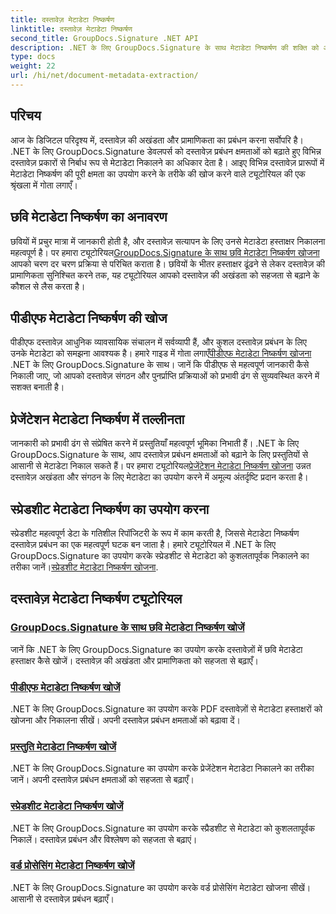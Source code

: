 ```yaml
---
title: दस्तावेज़ मेटाडेटा निष्कर्षण
linktitle: दस्तावेज़ मेटाडेटा निष्कर्षण
second_title: GroupDocs.Signature .NET API
description: .NET के लिए GroupDocs.Signature के साथ मेटाडेटा निष्कर्षण की शक्ति को अनलॉक करें। उन्नत प्रबंधन के लिए दस्तावेज़ मेटाडेटा को सहजता से खोजना और निकालना सीखें।
type: docs
weight: 22
url: /hi/net/document-metadata-extraction/
---
```


## परिचय

आज के डिजिटल परिदृश्य में, दस्तावेज़ की अखंडता और प्रामाणिकता का प्रबंधन करना सर्वोपरि है। .NET के लिए GroupDocs.Signature डेवलपर्स को दस्तावेज़ प्रबंधन क्षमताओं को बढ़ाते हुए विभिन्न दस्तावेज़ प्रकारों से निर्बाध रूप से मेटाडेटा निकालने का अधिकार देता है। आइए विभिन्न दस्तावेज़ प्रारूपों में मेटाडेटा निष्कर्षण की पूरी क्षमता का उपयोग करने के तरीके की खोज करने वाले ट्यूटोरियल की एक श्रृंखला में गोता लगाएँ।

## छवि मेटाडेटा निष्कर्षण का अनावरण
 छवियों में प्रचुर मात्रा में जानकारी होती है, और दस्तावेज़ सत्यापन के लिए उनसे मेटाडेटा हस्ताक्षर निकालना महत्वपूर्ण है। पर हमारा ट्यूटोरियल[GroupDocs.Signature के साथ छवि मेटाडेटा निष्कर्षण खोजना](./search-image-metadata-extraction/) आपको चरण दर चरण प्रक्रिया से परिचित कराता है। छवियों के भीतर हस्ताक्षर ढूंढने से लेकर दस्तावेज़ की प्रामाणिकता सुनिश्चित करने तक, यह ट्यूटोरियल आपको दस्तावेज़ की अखंडता को सहजता से बढ़ाने के कौशल से लैस करता है।

## पीडीएफ मेटाडेटा निष्कर्षण की खोज
पीडीएफ दस्तावेज़ आधुनिक व्यावसायिक संचालन में सर्वव्यापी हैं, और कुशल दस्तावेज़ प्रबंधन के लिए उनके मेटाडेटा को समझना आवश्यक है। हमारे गाइड में गोता लगाएँ[पीडीएफ मेटाडेटा निष्कर्षण खोजना](./search-pdf-metadata-extraction/) .NET के लिए GroupDocs.Signature के साथ। जानें कि पीडीएफ से महत्वपूर्ण जानकारी कैसे निकाली जाए, जो आपको दस्तावेज़ संगठन और पुनर्प्राप्ति प्रक्रियाओं को प्रभावी ढंग से सुव्यवस्थित करने में सशक्त बनाती है।

## प्रेजेंटेशन मेटाडेटा निष्कर्षण में तल्लीनता
 जानकारी को प्रभावी ढंग से संप्रेषित करने में प्रस्तुतियाँ महत्वपूर्ण भूमिका निभाती हैं। .NET के लिए GroupDocs.Signature के साथ, आप दस्तावेज़ प्रबंधन क्षमताओं को बढ़ाने के लिए प्रस्तुतियों से आसानी से मेटाडेटा निकाल सकते हैं। पर हमारा ट्यूटोरियल[प्रेजेंटेशन मेटाडेटा निष्कर्षण खोजना](./search-presentation-metadata-extraction/) उन्नत दस्तावेज़ अखंडता और संगठन के लिए मेटाडेटा का उपयोग करने में अमूल्य अंतर्दृष्टि प्रदान करता है।

## स्प्रेडशीट मेटाडेटा निष्कर्षण का उपयोग करना
स्प्रेडशीट महत्वपूर्ण डेटा के गतिशील रिपॉजिटरी के रूप में काम करती है, जिससे मेटाडेटा निष्कर्षण दस्तावेज़ प्रबंधन का एक महत्वपूर्ण घटक बन जाता है। हमारे ट्यूटोरियल में .NET के लिए GroupDocs.Signature का उपयोग करके स्प्रेडशीट से मेटाडेटा को कुशलतापूर्वक निकालने का तरीका जानें।[स्प्रेडशीट मेटाडेटा निष्कर्षण खोजना](./search-spreadsheet-metadata-extraction/). 

## दस्तावेज़ मेटाडेटा निष्कर्षण ट्यूटोरियल
### [GroupDocs.Signature के साथ छवि मेटाडेटा निष्कर्षण खोजें](./search-image-metadata-extraction/)
जानें कि .NET के लिए GroupDocs.Signature का उपयोग करके दस्तावेज़ों में छवि मेटाडेटा हस्ताक्षर कैसे खोजें। दस्तावेज़ की अखंडता और प्रामाणिकता को सहजता से बढ़ाएँ।
### [पीडीएफ मेटाडेटा निष्कर्षण खोजें](./search-pdf-metadata-extraction/)
.NET के लिए GroupDocs.Signature का उपयोग करके PDF दस्तावेज़ों से मेटाडेटा हस्ताक्षरों को खोजना और निकालना सीखें। अपनी दस्तावेज़ प्रबंधन क्षमताओं को बढ़ावा दें।
### [प्रस्तुति मेटाडेटा निष्कर्षण खोजें](./search-presentation-metadata-extraction/)
.NET के लिए GroupDocs.Signature का उपयोग करके प्रेजेंटेशन मेटाडेटा निकालने का तरीका जानें। अपनी दस्तावेज़ प्रबंधन क्षमताओं को सहजता से बढ़ाएँ।
### [स्प्रेडशीट मेटाडेटा निष्कर्षण खोजें](./search-spreadsheet-metadata-extraction/)
.NET के लिए GroupDocs.Signature का उपयोग करके स्प्रैडशीट से मेटाडेटा को कुशलतापूर्वक निकालें। दस्तावेज़ प्रबंधन और विश्लेषण को सहजता से बढ़ाएं।
### [वर्ड प्रोसेसिंग मेटाडेटा निष्कर्षण खोजें](./search-word-processing-metadata-extraction/)
.NET के लिए GroupDocs.Signature का उपयोग करके वर्ड प्रोसेसिंग मेटाडेटा खोजना सीखें। आसानी से दस्तावेज़ प्रबंधन बढ़ाएँ।
